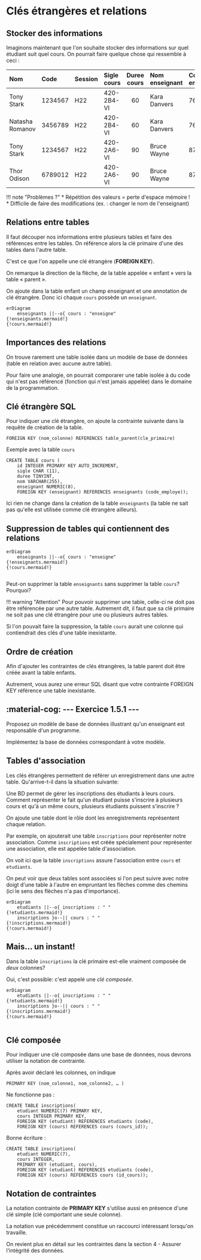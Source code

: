 # Clés étrangères et relations

## Stocker des informations

Imaginons maintenant que l'on souhaite stocker des informations sur quel étudiant suit quel cours. On pourrait faire quelque chose qui ressemble à ceci :

|Nom|Code|Session|Sigle cours|Duree cours|Nom enseignant|Code employe|
|:--|:--|:--|:--|:-:|:--|:--|
|Tony Stark|1234567|H22|420-2B4-VI|60|Kara Danvers|7654|
|Natasha Romanov|3456789|H22|420-2B4-VI|60|Kara Danvers|7654|
|Tony Stark|1234567|H22|420-2A6-VI|90|Bruce Wayne|8765|
|Thor Odison|6789012|H22|420-2A6-VI|90|Bruce Wayne|8765|

 
!!! note "Problèmes ?"
    * Répétition des valeurs = perte d'espace mémoire !
    * Difficile de faire des modifications (ex. : changer le nom de l'enseignant)

## Relations entre tables

Il faut découper nos informations entre plusieurs tables et faire des références entre les tables. On référence alors la clé primaire d'une des tables dans l'autre table. 

C'est ce que l'on appelle une clé étrangère (__FOREIGN KEY__).

On remarque la direction de la flèche, de la table appelée « enfant » vers la table 
« parent ».

On ajoute dans la table enfant un champ enseignant et une annotation de clé étrangère. Donc ici chaque `cours` possède un `enseignant`.

``` mermaid
erDiagram  
    enseignants ||--o{ cours : "enseigne" 
{!enseignants.mermaid!}
{!cours.mermaid!}    
```

## Importances des relations

On trouve rarement une table isolée dans un modèle de base de données (table en relation avec aucune autre table).

Pour faire une analogie, on pourrait comporarer une table isolée à du code qui n'est pas référencé (fonction qui n'est jamais appelée) dans le domaine de la programmation.

## Clé étrangère SQL

Pour indiquer une clé étrangère, on ajoute la contrainte suivante dans la requête de création de la table.

```mysql
FOREIGN KEY (nom_colonne) REFERENCES table_parent(cle_primaire)
```

Exemple avec la table `cours`

```mysql
CREATE TABLE cours (  
    id INTEGER PRIMARY KEY AUTO_INCREMENT,  
    sigle CHAR (11),  
    duree TINYINT, 
    nom VARCHAR(255),
    enseignant NUMERIC(8),
    FOREIGN KEY (enseignant) REFERENCES enseignants (code_employe));
```

Ici rien ne change dans la création de la table `enseignants` (la table ne sait pas qu'elle est utilisée comme clé étrangère ailleurs).

## Suppression de tables qui contiennent des relations

``` mermaid
erDiagram  
    enseignants ||--o{ cours : "enseigne" 
{!enseignants.mermaid!}
{!cours.mermaid!} 
    
```

Peut-on supprimer la table `enseignants` sans supprimer la table `cours`?   Pourquoi?

!!! warning "Attention"
    Pour pouvoir supprimer une table, celle-ci ne doit pas être référencée par une autre table. Autrement dit, il faut que sa clé primaire ne soit pas une clé étrangère pour une ou plusieurs autres tables.

Si l'on pouvait faire la suppression, la table `cours` aurait une colonne qui contiendrait des clés d'une table inexistante.

## Ordre de création

Afin d'ajouter les contraintes de clés étrangères, la table parent doit être créée avant la table enfants.

Autrement, vous aurez une erreur SQL disant que votre contrainte FOREIGN KEY référence une table inexistante.

## :material-cog: --- Exercice 1.5.1 ---

Proposez un modèle de base de données illustrant qu'un enseignant est responsable d'un programme.

Implémentez la base de données correspondant à votre modèle.

## Tables d'association

Les clés étrangères permettent de référer un enregistrement dans une autre table. Qu'arrive-t-il dans la situation suivante:

Une BD permet de gérer les inscriptions des étudiants à leurs cours. Comment représenter le fait qu'un étudiant puisse s'inscrire à plusieurs cours et qu'à un même cours, plusieurs étudiants puissent s'inscrire ?

On ajoute une table dont le rôle dont les enregistrements représentent chaque relation.

Par exemple, on ajouterait une table `inscriptions` pour représenter notre association. Comme `inscriptions` est créée spécialement pour représenter une association, elle est appelée table d'association.

On voit ici que la table `inscriptions` assure l'association entre `cours`  et `etudiants`.

On peut voir que deux tables sont associées si l'on peut suivre avec notre doigt d'une table à l'autre en empruntant les flèches comme des chemins (ici le sens des flèches n'a pas d'importance).


``` mermaid
erDiagram  
    etudiants ||--o{ inscriptions : " " 
{!etudiants.mermaid!}
    inscriptions }o--|| cours : " "
{!inscriptions.mermaid!}
{!cours.mermaid!}    
```

## Mais... un instant!

Dans la table `inscriptions` la clé primaire est-elle vraiment composée de *deux* colonnes?

Oui, c'est possible: c'est appelé une *clé composée*. 


``` mermaid
erDiagram   
    etudiants ||--o{ inscriptions : " " 
{!etudiants.mermaid!}
    inscriptions }o--|| cours : " "
{!inscriptions.mermaid!}
{!cours.mermaid!}   
    
```

## Clé composée

Pour indiquer une clé composée dans une base de données, nous devrons utiliser la notation de contrainte.

Après avoir déclaré les colonnes, on indique

```mysql
PRIMARY KEY (nom_colonne1, nom_colonne2, … )
```

Ne fonctionne pas :
```mysql
CREATE TABLE inscriptions(
    etudiant NUMERIC(7) PRIMARY KEY, 
    cours INTEGER PRIMARY KEY,
    FOREIGN KEY (etudiant) REFERENCES etudiants (code),
    FOREIGN KEY (cours) REFERENCES cours (cours_id));
```

Bonne écriture :

```mysql
CREATE TABLE inscriptions(
    etudiant NUMERIC(7), 
    cours INTEGER,
    PRIMARY KEY (etudiant, cours),
    FOREIGN KEY (etudiant) REFERENCES etudiants (code),
    FOREIGN KEY (cours) REFERENCES cours (id_cours));
```

## Notation de contraintes

La notation contrainte de __PRIMARY KEY__ s'utilise aussi en présence d'une clé simple (clé comportant une seule colonne).

La notation vue précédemment constitue un raccourci intéressant lorsqu'on travaille.

On revient plus en détail sur les contraintes dans la section 4 - Assurer l'intégrité des données.